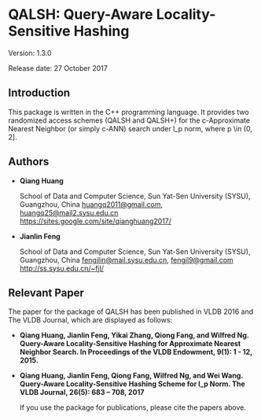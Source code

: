 # QALSH: Query-Aware Locality-Sensitive Hashing

Version: 1.3.0

Release date: 27 October 2017


Introduction
--------

This package is written in the C++ programming language. It provides two 
randomized access schemes (QALSH and QALSH+) for the c-Approximate Nearest 
Neighbor (or simply c-ANN) search under l_p norm, where p \in (0, 2].


Authors
--------
* **Qiang Huang**

  School of Data and Computer Science,
  Sun Yat-Sen University (SYSU),
  Guangzhou, China
  huangq2011@gmail.com, huangq25@mail2.sysu.edu.cn
  https://sites.google.com/site/qianghuang2017/

* **Jianlin Feng**

  School of Data and Computer Science,
  Sun Yat-Sen University (SYSU),
  Guangzhou, China
  fengjlin@mail.sysu.edu.cn, fengjl9@gmail.com
  http://ss.sysu.edu.cn/~fjl/


Relevant Paper
--------

  The paper for the package of QALSH has been published in VLDB 2016 and The VLDB 
Journal, which are displayed as follows:

* **Qiang Huang, Jianlin Feng, Yikai Zhang, Qiong Fang, and Wilfred Ng. Query-Aware
Locality-Sensitive Hashing for Approximate Nearest Neighbor Search. In 
Proceedings of the VLDB Endowment, 9(1): 1 - 12, 2015.**

* **Qiang Huang, Jianlin Feng, Qiong Fang, Wilfred Ng, and Wei Wang. Query-Aware 
Locality-Sensitive Hashing Scheme for l_p Norm. The VLDB Journal, 26(5): 683 – 
708, 2017**

  If you use the package for publications, please cite the papers above.

